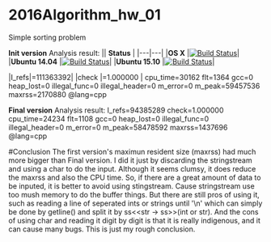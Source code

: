 # 2016Algorithm_hw_01
Simple sorting problem

**Init version**
Analysis result:
|| **Status** |
|---|---|
|**OS X**         |[![Build Status](https://ci.swift.org/job/oss-swift-incremental-RA-osx/badge/icon)](https://ci.swift.org/job/oss-swift-incremental-RA-osx)|
|**Ubuntu 14.04** |[![Build Status](https://ci.swift.org/job/oss-swift-incremental-RA-linux-ubuntu-14_04/badge/icon)](https://ci.swift.org/job/oss-swift-incremental-RA-linux-ubuntu-14_04)|
|**Ubuntu 15.10** |[![Build Status](https://ci.swift.org/job/oss-swift-incremental-RA-linux-ubuntu-15_10/badge/icon)](https://ci.swift.org/job/oss-swift-incremental-RA-linux-ubuntu-15_10)|

|I_refs|=111363392|
|check |=1.000000 |
cpu_time=30162
flt=1364
gcc=0
heap_lost=0
illegal_func=0
illegal_header=0
m_error=0
m_peak=59457536
maxrss=2170880
@lang=cpp

**Final version**
Analysis result:
I_refs=94385289
check=1.000000
cpu_time=24234
flt=1108
gcc=0
heap_lost=0
illegal_func=0
illegal_header=0
m_error=0
m_peak=58478592
maxrss=1437696
@lang=cpp

#Conclusion
The first version's maximun resident size (maxrss) had much more bigger than Final version.
I did it just by discarding the stringstream and using a char to do the input.
Although it seems clumsy, it does reduce the maxrss and also the CPU time.
So, if there are a great amount of data to be inputed, it is better to avoid using stingstream.
Cause stringstream use too mush memory to do the buffer things.
But there are still pros of using it, such as reading a line of seperated ints or strings until '\n' which can simply be done by getline() and split it by ss<<str -> ss>>(int or str).
And the cons of using char and reading it digit by digit is that it is really indigenous, and it can cause many bugs.
This is just my rough conclusion.

